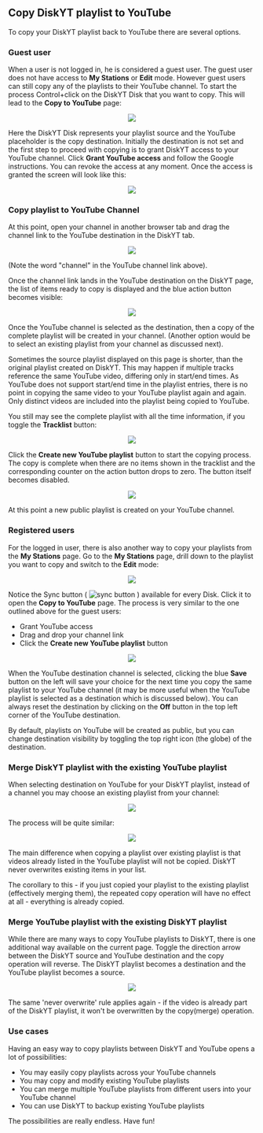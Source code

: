 ## Copy DiskYT playlist to YouTube

To copy your DiskYT playlist back to YouTube there are several options. 

### Guest user

When a user is not logged in, he is considered a guest user. 
The guest user does not have access to **My Stations** or **Edit** mode. 
However guest users can still copy any of the playlists to their YouTube channel. 
To start the process Control+click on the DiskYT Disk that
you want to copy. This will lead to the **Copy to YouTube** page:

<p align="center"> 
<img src="img/diskyt-to-yt.png">
</p>

Here the DiskYT Disk represents your playlist source and the 
YouTube placeholder is the copy destination. Initially the destination
is not set and the first step to proceed with copying 
is to grant DiskYT access to your YouTube channel. 
Click **Grant YouTube access** and follow the Google instructions.
You can revoke the access at any moment. 
Once the access is granted the screen will look like this:

<p align="center"> 
<img src="img/diskyt-to-yt-access-granted.png">
</p>

### Copy playlist to YouTube Channel

At this point, open your channel in another browser tab and 
drag the channel link to the YouTube destination in the DiskYT tab.

<p align="center"> 
<img src="img/browser-tabs-channel.png">
</p>

(Note the word "channel" in the YouTube channel link above).

Once the channel link lands in the YouTube destination on the DiskYT page, 
the list of items ready to copy is displayed and the blue action button becomes visible:

<p align="center"> 
<img src="img/copy-to-yt-channel-selected.png">
</p>


Once the YouTube channel is selected as the destination, then a copy 
of the complete playlist will be created in your channel. 
(Another option would be to select an existing playlist from your channel as discussed next).

Sometimes the source playlist displayed on this page is shorter, 
than the original playlist created on DiskYT.
This may happen if multiple tracks reference the same YouTube video, 
differing only in start/end times.
As YouTube does not support start/end time in the playlist entries, 
there is no point in copying the same
video to your YouTube playlist again and again. 
Only distinct videos are included into the playlist being copied to YouTube.

You still may see the complete playlist with all the time information, 
if you toggle the **Tracklist** button:

<p align="center"> 
<img src="img/copy-to-yt-tracklist.png">
</p>

Click the **Create new YouTube playlist** button to start the copying process. 
The copy is complete when there are no items shown in 
the tracklist and the corresponding counter on the action button drops to zero. 
The button itself becomes disabled.

<p align="center"> 
<img src="img/copy-to-yt-complete.png">
</p>

At this point a new public playlist is created on your YouTube channel.

### Registered users

For the logged in user, there is also another way to copy 
your playlists from the **My Stations** page.
Go to the **My Stations** page, drill down to the playlist you want to copy and 
switch to the **Edit** mode:

<p align="center"> 
<img src="img/sync-start.png">
</p>

Notice the Sync button ( ![sync button](img/sync-button.png) ) available for every Disk. 
Click it to open the **Copy to YouTube** page.
The process is very similar to the one outlined above for the guest users:

- Grant YouTube access
- Drag and drop your channel link
- Click the **Create new YouTube playlist** button

<p align="center"> 
<img src="img/copy-to-yt-regd-user.png">
</p>

When the YouTube destination channel is selected, clicking the blue **Save** button 
on the left will save your choice
for the next time you copy the same playlist to your YouTube channel 
(it may be more useful when the
YouTube playlist is selected as a destination which is discussed below). 
You can always reset the destination by
clicking on the **Off** button in the top left corner of the YouTube destination.

By default, playlists on YouTube will be created as public, 
but you can change destination visibility by
toggling the top right icon (the globe) of the destination.


### Merge DiskYT playlist with the existing YouTube playlist

When selecting destination on YouTube for your DiskYT playlist, instead of a channel 
you may choose an existing playlist from your channel:

<p align="center"> 
<img src="img/copy-to-yt-playlist-tab.png">
</p>

The process will be quite similar:

<p align="center"> 
<img src="img/copy-to-yt-playlist.png">
</p>

The main difference when copying a playlist over existing playlist is that 
videos already listed in the YouTube playlist
will not be copied. DiskYT never overwrites existing items in your list. 

The corollary to this - if you just copied your playlist
to the existing playlist (effectively merging them), 
the repeated copy operation will have no effect at all - everything is already copied.

### Merge YouTube playlist with the existing DiskYT playlist

While there are many ways to copy YouTube playlists to DiskYT, 
there is one additional way available on the current page.
Toggle the direction arrow between the DiskYT source and YouTube destination and 
the copy operation will reverse. 
The DiskYT playlist becomes a destination and the YouTube playlist becomes a source.

<p align="center"> 
<img src="img/copy-to-yt-reverse.png">
</p>

The same 'never overwrite' rule applies again - if the video is already 
part of the DiskYT playlist, it won't be overwritten by the copy(merge) operation.

### Use cases

Having an easy way to copy playlists between DiskYT and YouTube opens a lot of possibilities:

- You may easily copy playlists across your YouTube channels
- You may copy and modify existing YouTube playlists 
- You can merge multiple YouTube playlists from different users into your YouTube channel
- You can use DiskYT to backup existing YouTube playlists

The possibilities are really endless. Have fun!
